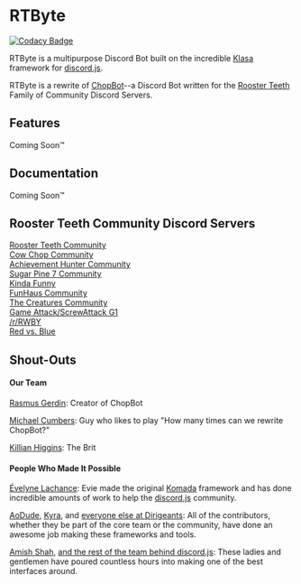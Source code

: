 # RTByte
[![Codacy Badge](https://api.codacy.com/project/badge/Grade/2878b3d9eded4d4998cd29dbdf3e98ec)](https://www.codacy.com/app/mcumbers/RTByte?utm_source=github.com&amp;utm_medium=referral&amp;utm_content=ChopBot/RTByte&amp;utm_campaign=Badge_Grade)

RTByte is a multipurpose Discord Bot built on the incredible [Klasa](https://github.com/dirigeants/klasa) framework for [discord.js](https://github.com/discordjs/discord.js).

RTByte is a rewrite of [ChopBot](https://github.com/chopbot/chopbot)--a Discord Bot written for the [Rooster Teeth](https://roosterteeth.com/) Family of Community Discord Servers. 

## Features

Coming Soon™

## Documentation

Coming Soon™

## Rooster Teeth Community Discord Servers

[Rooster Teeth Community](https://https//discord.gg/roosterteeth)  
[Cow Chop Community](https://discord.gg/cowchop)  
[Achievement Hunter Community](https://discord.gg/achievementhunter)  
[Sugar Pine 7 Community](https://discord.gg/HUHExdK)  
[Kinda Funny](https://discord.gg/kindafunny)  
[FunHaus Community](https://discord.gg/ecWNNZx)  
[The Creatures Community](https://discord.gg/d5YjjdP)  
[Game Attack/ScrewAttack G1](https://discord.gg/F8fncjr)  
[/r/RWBY](https://discord.gg/rwby)  
[Red vs. Blue](https://discord.gg/TkeEJ9D)

## Shout-Outs

#### Our Team

[Rasmus Gerdin](https://github.com/raaaasmus): Creator of ChopBot

[Michael Cumbers](https://github.com/mcumbers): Guy who likes to play "How many times can we rewrite ChopBot?"

[Killian Higgins](https://github.com/Uzui2012): The Brit

#### People Who Made It Possible

[Évelyne Lachance](https://github.com/eslachance): Evie made the original [Komada](https://github.com/dirigeants/komada) framework and has done incredible amounts of work to help the [discord.js](https://github.com/discordjs/discord.js) community.

[AoDude](https://github.com/bdistin), [Kyra](https://github.com/kyranet), and [everyone else at Dirigeants](https://github.com/dirigeants): All of the contributors, whether they be part of the core team or the community, have done an awesome job making these frameworks and tools.

[Amish Shah](https://github.com/hydrabolt), [and the rest of the team behind discord.js](https://github.com/discordjs): These ladies and gentlemen have poured countless hours into making one of the best interfaces around.
